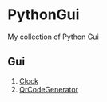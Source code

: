 # PythonGui
My collection of Python Gui

## Gui

1. [Clock](https://github.com/rupam-seal/PythonGui/blob/master/Clock/clock.py)
2. [QrCodeGenerator](https://github.com/rupam-seal/PythonGui/blob/master/QrCodeGenerator/qr.py)
